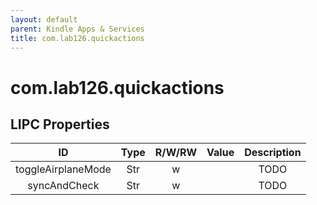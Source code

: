 ```yaml
---
layout: default
parent: Kindle Apps & Services
title: com.lab126.quickactions
---
```


# com.lab126.quickactions

## LIPC Properties

| ID                 | Type | R/W/RW | Value | Description |
|:------------------:|:----:|:------:|:-----:|:-----------:|
| toggleAirplaneMode | Str  | w      |       | TODO        |
| syncAndCheck       | Str  | w      |       | TODO        |